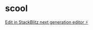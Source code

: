 # scool

[Edit in StackBlitz next generation editor ⚡️](https://stackblitz.com/~/github.com/marcmontb/scool)
